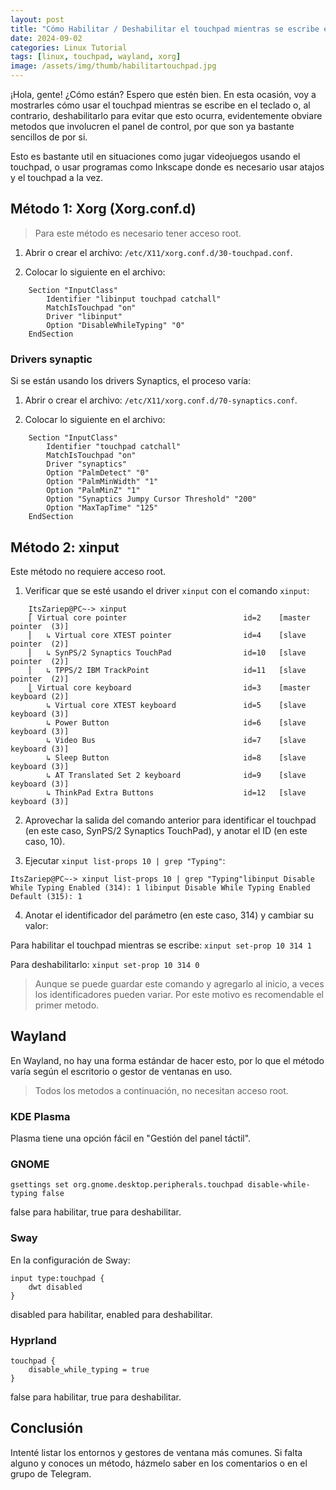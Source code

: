 ```yaml
---
layout: post
title: "Cómo Habilitar / Deshabilitar el touchpad mientras se escribe en Linux"
date: 2024-09-02
categories: Linux Tutorial
tags: [linux, touchpad, wayland, xorg]
image: /assets/img/thumb/habilitartouchpad.jpg
---
```


¡Hola, gente! ¿Cómo están? Espero que estén bien. En esta ocasión, voy a mostrarles cómo usar el touchpad mientras se escribe en el teclado o, al contrario, deshabilitarlo para evitar que esto ocurra, evidentemente obviare metodos que involucren el panel de control, por que son ya bastante sencillos de por si.

Esto es bastante util en situaciones como jugar videojuegos usando el touchpad, o usar programas como Inkscape donde es necesario usar atajos y el touchpad a la vez.


## Método 1: Xorg (Xorg.conf.d)

> Para este método es necesario tener acceso root.

1. Abrir o crear el archivo:
 `/etc/X11/xorg.conf.d/30-touchpad.conf`.

2. Colocar lo siguiente en el archivo:

```
    Section "InputClass"
        Identifier "libinput touchpad catchall"
        MatchIsTouchpad "on"
        Driver "libinput"
        Option "DisableWhileTyping" "0"
    EndSection
```

### Drivers synaptic

Si se están usando los drivers Synaptics, el proceso varía:

1. Abrir o crear el archivo:
`/etc/X11/xorg.conf.d/70-synaptics.conf`.

2. Colocar lo siguiente en el archivo:

```
    Section "InputClass"
        Identifier "touchpad catchall"
        MatchIsTouchpad "on"
        Driver "synaptics"
        Option "PalmDetect" "0"
        Option "PalmMinWidth" "1"
        Option "PalmMinZ" "1"
        Option "Synaptics Jumpy Cursor Threshold" "200"
        Option "MaxTapTime" "125"
    EndSection
```

## Método 2: xinput

Este método no requiere acceso root.

1. Verificar que se esté usando el driver `xinput` con el comando `xinput`:

```
    ItsZariep@PC~-> xinput
    ⎡ Virtual core pointer                          id=2    [master pointer  (3)]
    ⎜   ↳ Virtual core XTEST pointer                id=4    [slave  pointer  (2)]
    ⎜   ↳ SynPS/2 Synaptics TouchPad                id=10   [slave  pointer  (2)]
    ⎜   ↳ TPPS/2 IBM TrackPoint                     id=11   [slave  pointer  (2)]
    ⎣ Virtual core keyboard                         id=3    [master keyboard (2)]
        ↳ Virtual core XTEST keyboard               id=5    [slave  keyboard (3)]
        ↳ Power Button                              id=6    [slave  keyboard (3)]
        ↳ Video Bus                                 id=7    [slave  keyboard (3)]
        ↳ Sleep Button                              id=8    [slave  keyboard (3)]
        ↳ AT Translated Set 2 keyboard              id=9    [slave  keyboard (3)]
        ↳ ThinkPad Extra Buttons                    id=12   [slave  keyboard (3)]
```

2. Aprovechar la salida del comando anterior para identificar el touchpad (en este caso, SynPS/2 Synaptics TouchPad), y anotar el ID (en este caso, 10).

3. Ejecutar `xinput list-props 10 | grep "Typing"`:
 
```
ItsZariep@PC~-> xinput list-props 10 | grep "Typing"libinput Disable While Typing Enabled (314): 1 libinput Disable While Typing Enabled Default (315): 1
```

4. Anotar el identificador del parámetro (en este caso, 314) y cambiar su valor:

Para habilitar el touchpad mientras se escribe:
`xinput set-prop 10 314 1`

Para deshabilitarlo:
`xinput set-prop 10 314 0`

> Aunque se puede guardar este comando y agregarlo al inicio, a veces los identificadores pueden variar. Por este motivo es recomendable el primer metodo.

## Wayland

En Wayland, no hay una forma estándar de hacer esto, por lo que el método varía según el escritorio o gestor de ventanas en uso.

> Todos los metodos a continuación, no necesitan acceso root.

### KDE Plasma

Plasma tiene una opción fácil en "Gestión del panel táctil".

### GNOME

`gsettings set org.gnome.desktop.peripherals.touchpad disable-while-typing false`

false para habilitar, true para deshabilitar.

### Sway

En la configuración de Sway:

```
input type:touchpad {
    dwt disabled
}
```

disabled para habilitar, enabled para deshabilitar.

### Hyprland

```
touchpad {
    disable_while_typing = true
}
```

false para habilitar, true para deshabilitar.

## Conclusión

Intenté listar los entornos y gestores de ventana más comunes. Si falta alguno y conoces un método, házmelo saber en los comentarios o en el grupo de Telegram.